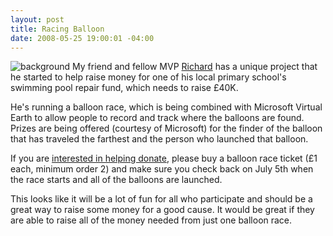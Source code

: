 ```yaml
---
layout: post
title: Racing Balloon
date: 2008-05-25 19:00:01 -04:00
---
```


![background](http://gwb.blob.core.windows.net/sdorman/WindowsLiveWriter/RacingBalloon_109AC/background_thumb.jpg) My friend and fellow MVP [Richard](http://binaryrefinery.com) has a unique project that he started to help raise money for one of his local primary school's swimming pool repair fund, which needs to raise £40K. 

He's running a balloon race, which is being combined with Microsoft Virtual Earth to allow people to record and track where the balloons are found. Prizes are being offered (courtesy of Microsoft) for the finder of the balloon that has traveled the farthest and the person who launched that balloon.

If you are [interested in helping donate](http://www.racingballoon.com/), please buy a balloon race ticket (£1 each, minimum order 2) and make sure you check back on July 5th when the race starts and all of the balloons are launched.

This looks like it will be a lot of fun for all who participate and should be a great way to raise some money for a good cause. It would be great if they are able to raise all of the money needed from just one balloon race.
